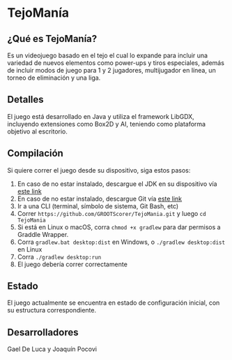 # TejoManía

## ¿Qué es TejoManía?
Es un videojuego basado en el tejo el cual lo expande para incluir una variedad de nuevos elementos como power-ups y tiros especiales, además de incluir modos de juego para 1 y 2 jugadores, multijugador en línea, un torneo de eliminación y una liga.

## Detalles
El juego está desarrollado en Java y utiliza el framework LibGDX, incluyendo extensiones como Box2D y AI, teniendo como plataforma objetivo al escritorio.

## Compilación
Si quiere correr el juego desde su dispositivo, siga estos pasos:
1. En caso de no estar instalado, descargue el JDK en su dispositivo vía [este link](https://www.oracle.com/java/technologies/downloads/)
2. En caso de no estar instalado, descargue Git vía [este link](https://git-scm.com/downloads)
3. Ir a una CLI (terminal, símbolo de sistema, Git Bash, etc)
4. Correr `https://github.com/GROOTScorer/TejoMania.git` y luego `cd TejoMania`
5. Si está en Linux o macOS, corra `chmod +x gradlew` para dar permisos a Graddle Wrapper.
6. Corra `gradlew.bat desktop:dist` en Windows, o `./gradlew desktop:dist` en Linux
7. Corra `./gradlew desktop:run`
8. El juego debería correr correctamente

## Estado
El juego actualmente se encuentra en estado de configuración inicial, con su estructura correspondiente.

## Desarrolladores
Gael De Luca y Joaquín Pocovi
